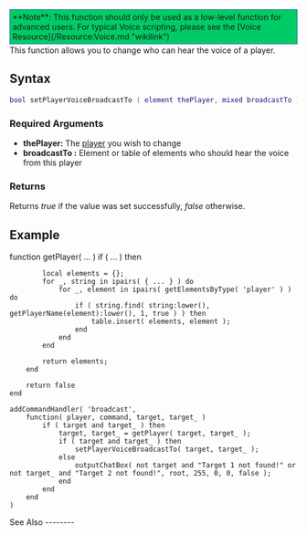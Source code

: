 <div style="border: 1px dotted blue; background: #00CC66;padding:4px;margin-bottom:2px;">
**Note**: This function should only be used as a low-level function for advanced users. For typical Voice scripting, please see the [Voice Resource](/Resource:Voice.md "wikilink")

</div>
This function allows you to change who can hear the voice of a player.

Syntax
------

``` lua
bool setPlayerVoiceBroadcastTo ( element thePlayer, mixed broadcastTo )
```

### Required Arguments

-   **thePlayer:** The [player](/player.md "wikilink") you wish to change
-   **broadcastTo :** Element or table of elements who should hear the voice from this player

### Returns

Returns *true* if the value was set successfully, *false* otherwise.

Example
-------

<section name="Server" class="server" show="true">
    function getPlayer( ... )
        if ( ... ) then
            
            local elements = {};
            for _, string in ipairs( { ... } ) do
                for _, element in ipairs( getElementsByType( 'player' ) ) do
                    if ( string.find( string:lower(), getPlayerName(element):lower(), 1, true ) ) then
                        table.insert( elements, element );
                    end
                end
            end
            
            return elements;
        end
        
        return false
    end

    addCommandHandler( 'broadcast', 
        function( player, command, target, target_ )
            if ( target and target_ ) then
                target, target_ = getPlayer( target, target_ );
                if ( target and target_ ) then
                    setPlayerVoiceBroadcastTo( target, target_ );
                else
                    outputChatBox( not target and "Target 1 not found!" or not target_ and "Target 2 not found!", root, 255, 0, 0, false );
                end
            end
        end
    )

</section>
See Also
--------
